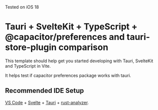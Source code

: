 Tested on iOS 18

# Tauri + SvelteKit + TypeScript + @capacitor/preferences and tauri-store-plugin comparison

This template should help get you started developing with Tauri, SvelteKit and TypeScript in Vite.

It helps test if capacitor preferences package works with tauri.

## Recommended IDE Setup

[VS Code](https://code.visualstudio.com/) + [Svelte](https://marketplace.visualstudio.com/items?itemName=svelte.svelte-vscode) + [Tauri](https://marketplace.visualstudio.com/items?itemName=tauri-apps.tauri-vscode) + [rust-analyzer](https://marketplace.visualstudio.com/items?itemName=rust-lang.rust-analyzer).
